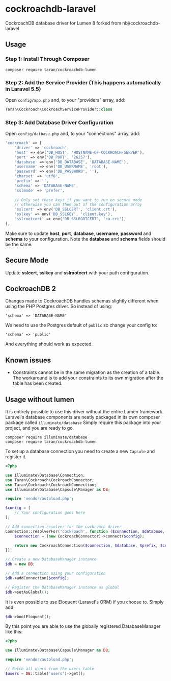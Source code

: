 # cockroachdb-laravel
CockroachDB database driver for Lumen 8
forked from nbj/cockroachdb-laravel  

## Usage

### Step 1: Install Through Composer

```
composer require taran/cockroachdb-lumen
```

### Step 2: Add the Service Provider (This happens automatically in Laravel 5.5) 

Open `config/app.php` and, to your "providers" array, add:

```php
Taran\Cockroach\CockroachServiceProvider::class
```

### Step 3: Add Database Driver Configuration 

Open `config/datbase.php` and, to your "connections" array, add:

```php
'cockroach' => [
    'driver' => 'cockroach',
    'host' => env('DB_HOST', 'HOSTNAME-OF-COCKROACH-SERVER'),
    'port' => env('DB_PORT', '26257'),
    'database' => env('DB_DATABASE', 'DATABASE-NAME'),
    'username' => env('DB_USERNAME', 'root'),
    'password' => env('DB_PASSWORD', ''),
    'charset' => 'utf8',
    'prefix' => '',
    'schema' => 'DATABASE-NAME',
    'sslmode' => 'prefer',
    
    // Only set these keys if you want to run en secure mode
    // otherwise you can them out of the configuration array
    'sslcert' => env('DB_SSLCERT', 'client.crt'),
    'sslkey' => env('DB_SSLKEY', 'client.key'),
    'sslrootcert' => env('DB_SSLROOTCERT', 'ca.crt'),
],
```

Make sure to update **host**, **port**, **database**, **username**, **password** and **schema** to
your configuration. Note the **database** and **schema** fields should be the same.

## Secure Mode

Update **sslcert**, **sslkey** and **sslrootcert** with your path configuration.

## CockroachDB 2

Changes made to CockroachDB handles schemas slightly
different when using the PHP Postgres driver. So instead of using:
```
'schema' => 'DATABASE-NAME'
```
We need to use the Postgres default of `public` so change your config
to:
```
'schema' => 'public'
```
And everything should work as expected.

## Known issues
- Constraints cannot be in the same migration as the creation of a table. The workaround is to add your constraints to its own migration after the table
  has been created.

## Usage without lumen
It is entirely possible to use this driver without the entire Lumen framework.
Laravel's database components are neatly packaged in its own composer package
called `illuminate/database` Simply require this package into your project, and
you are ready to go.
```
composer require illuminate/database
composer require taran/cockroachdb-lumen
```

To set up a database connection you need to create a new `Capsule` and register it.
```php
<?php

use Illuminate\Database\Connection;
use Taran\Cockroach\CockroachConnector;
use Taran\Cockroach\CockroachConnection;
use Illuminate\Database\Capsule\Manager as DB;

require 'vendor/autoload.php';

$config = [
    // Your configuration goes here
];

// Add connection resolver for the cockroach driver
Connection::resolverFor('cockroach', function ($connection, $database, $prefix, $config) {
    $connection = (new CockroachConnector)->connect($config);

    return new CockroachConnection($connection, $database, $prefix, $config);
});

// Create a new DatabaseManager instance
$db = new DB;

// Add a connection using your configuration
$db->addConnection($config);

// Register the DatabaseManager instance as global
$db->setAsGlobal();
```

It is even possible to use Eloquent (Laravel's ORM) if you choose to. Simply add:
```php
$db->bootEloquent();
```

By this point you are able to use the globally registered DatabaseManager like this:
```php
<?php

use Illuminate\Database\Capsule\Manager as DB;

require 'vendor/autoload.php';

// Fetch all users from the users table
$users = DB::table('users')->get();
```

